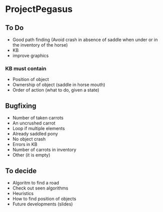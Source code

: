 # ProjectPegasus

## To Do
- Good path finding (Avoid crash in absence of saddle when under or in the inventory of the horse) 
- KB 
- improve graphics 
### KB must contain
- Position of object 
- Ownership of object (saddle in horse mouth)
- Order of action (what to do, given a state) 
## Bugfixing
- Number of taken carrots 
- An uncrushed carrot 
- Loop if multiple elements 
- Already saddled pony 
- No object crash 
- Errors in KB 
 - Number of carrots in inventory 
 - Other (it is empty) 
## To decide
- Algoritm to find a road 
 - Check out seen algorithms
 - Heuristics
- How to find position of objects
- Future developments (slides)